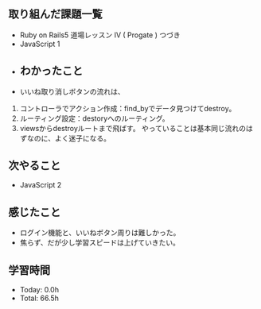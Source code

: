 ## 取り組んだ課題一覧
- Ruby on Rails5 道場レッスン IV  ( Progate ) つづき
- JavaScript 1
- ## わかったこと
- いいね取り消しボタンの流れは、
1. コントローラでアクション作成：find_byでデータ見つけてdestroy。
2. ルーティング設定：destoryへのルーティング。
3. viewsからdestroyルートまで飛ばす。
やっていることは基本同じ流れのはずなのに、よく迷子になる。
## 次やること
- JavaScript 2
## 感じたこと
- ログイン機能と、いいねボタン周りは難しかった。
- 焦らず、だが少し学習スピードは上げていきたい。
## 学習時間
- Today: 0.0h
- Total: 66.5h
